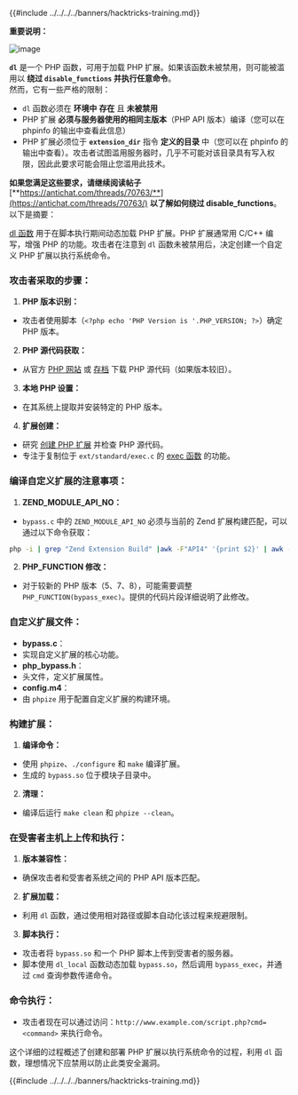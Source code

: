 {{#include ../../../../banners/hacktricks-training.md}}

**重要说明：**

![image](https://user-images.githubusercontent.com/84577967/174675487-a4c4ca06-194f-4725-85af-231a2f35d56c.png)

**`dl`** 是一个 PHP 函数，可用于加载 PHP 扩展。如果该函数未被禁用，则可能被滥用以 **绕过 `disable_functions` 并执行任意命令**。\
然而，它有一些严格的限制：

- `dl` 函数必须在 **环境中** **存在** 且 **未被禁用**
- PHP 扩展 **必须与服务器使用的相同主版本**（PHP API 版本）编译（您可以在 phpinfo 的输出中查看此信息）
- PHP 扩展必须位于 **`extension_dir`** 指令 **定义的目录** 中（您可以在 phpinfo 的输出中查看）。攻击者试图滥用服务器时，几乎不可能对该目录具有写入权限，因此此要求可能会阻止您滥用此技术。

**如果您满足这些要求，请继续阅读帖子** [**https://antichat.com/threads/70763/**](https://antichat.com/threads/70763/) **以了解如何绕过 disable_functions**。以下是摘要：

[dl 函数](http://www.php.net/manual/en/function.dl.php) 用于在脚本执行期间动态加载 PHP 扩展。PHP 扩展通常用 C/C++ 编写，增强 PHP 的功能。攻击者在注意到 `dl` 函数未被禁用后，决定创建一个自定义 PHP 扩展以执行系统命令。

### 攻击者采取的步骤：

1. **PHP 版本识别：**

- 攻击者使用脚本（`<?php echo 'PHP Version is '.PHP_VERSION; ?>`）确定 PHP 版本。

2. **PHP 源代码获取：**

- 从官方 [PHP 网站](http://www.php.net/downloads.php) 或 [存档](http://museum.php.net) 下载 PHP 源代码（如果版本较旧）。

3. **本地 PHP 设置：**

- 在其系统上提取并安装特定的 PHP 版本。

4. **扩展创建：**
- 研究 [创建 PHP 扩展](http://www.php.net/manual/en/zend.creating.php) 并检查 PHP 源代码。
- 专注于复制位于 `ext/standard/exec.c` 的 [exec 函数](http://www.php.net/manual/en/function.exec.php) 的功能。

### 编译自定义扩展的注意事项：

1. **ZEND_MODULE_API_NO：**

- `bypass.c` 中的 `ZEND_MODULE_API_NO` 必须与当前的 Zend 扩展构建匹配，可以通过以下命令获取：
```bash
php -i | grep "Zend Extension Build" |awk -F"API4" '{print $2}' | awk -F"," '{print $1}'
```

2. **PHP_FUNCTION 修改：**
- 对于较新的 PHP 版本（5、7、8），可能需要调整 `PHP_FUNCTION(bypass_exec)`。提供的代码片段详细说明了此修改。

### 自定义扩展文件：

- **bypass.c**：
- 实现自定义扩展的核心功能。
- **php_bypass.h**：
- 头文件，定义扩展属性。
- **config.m4**：
- 由 `phpize` 用于配置自定义扩展的构建环境。

### 构建扩展：

1. **编译命令：**

- 使用 `phpize`、`./configure` 和 `make` 编译扩展。
- 生成的 `bypass.so` 位于模块子目录中。

2. **清理：**
- 编译后运行 `make clean` 和 `phpize --clean`。

### 在受害者主机上上传和执行：

1. **版本兼容性：**

- 确保攻击者和受害者系统之间的 PHP API 版本匹配。

2. **扩展加载：**

- 利用 `dl` 函数，通过使用相对路径或脚本自动化该过程来规避限制。

3. **脚本执行：**
- 攻击者将 `bypass.so` 和一个 PHP 脚本上传到受害者的服务器。
- 脚本使用 `dl_local` 函数动态加载 `bypass.so`，然后调用 `bypass_exec`，并通过 `cmd` 查询参数传递命令。

### 命令执行：

- 攻击者现在可以通过访问：`http://www.example.com/script.php?cmd=<command>` 来执行命令。

这个详细的过程概述了创建和部署 PHP 扩展以执行系统命令的过程，利用 `dl` 函数，理想情况下应禁用以防止此类安全漏洞。

{{#include ../../../../banners/hacktricks-training.md}}
